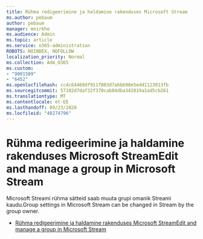 ```yaml
---
title: Rühma redigeerimine ja haldamine rakenduses Microsoft Stream
ms.author: pebaum
author: pebaum
manager: mnirkhe
ms.audience: Admin
ms.topic: article
ms.service: o365-administration
ROBOTS: NOINDEX, NOFOLLOW
localization_priority: Normal
ms.collection: Adm_O365
ms.custom:
- "9001509"
- "6452"
ms.openlocfilehash: cc4c64468df911f803d7abbb90e5edd1123013fb
ms.sourcegitcommit: 57102d7daf32f370cab84dba342819a1ad5cb261
ms.translationtype: MT
ms.contentlocale: et-EE
ms.lasthandoff: 09/23/2020
ms.locfileid: "48274796"
---
```

# <a name="edit-and-manage-a-group-in-microsoft-stream"></a><span data-ttu-id="00765-102">Rühma redigeerimine ja haldamine rakenduses Microsoft Stream</span><span class="sxs-lookup"><span data-stu-id="00765-102">Edit and manage a group in Microsoft Stream</span></span>

<span data-ttu-id="00765-103">Microsoft Streami rühma sätteid saab muuta grupi omanik Streami kaudu.</span><span class="sxs-lookup"><span data-stu-id="00765-103">Group settings in Microsoft Stream can be changed in Stream by the group owner.</span></span>  

- [<span data-ttu-id="00765-104">Rühma redigeerimine ja haldamine rakenduses Microsoft Stream</span><span class="sxs-lookup"><span data-stu-id="00765-104">Edit and manage a group in Microsoft Stream</span></span>](https://docs.microsoft.com/stream/portal-manage-groups)
